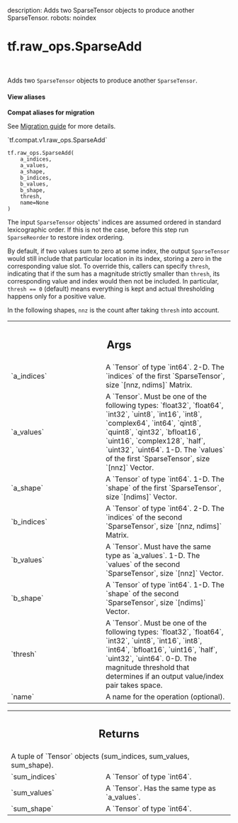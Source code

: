 description: Adds two SparseTensor objects to produce another SparseTensor.
robots: noindex

# tf.raw_ops.SparseAdd

<!-- Insert buttons and diff -->

<table class="tfo-notebook-buttons tfo-api nocontent" align="left">

</table>



Adds two `SparseTensor` objects to produce another `SparseTensor`.

<section class="expandable">
  <h4 class="showalways">View aliases</h4>
  <p>
<b>Compat aliases for migration</b>
<p>See
<a href="https://www.tensorflow.org/guide/migrate">Migration guide</a> for
more details.</p>
<p>`tf.compat.v1.raw_ops.SparseAdd`</p>
</p>
</section>

<pre class="devsite-click-to-copy prettyprint lang-py tfo-signature-link">
<code>tf.raw_ops.SparseAdd(
    a_indices,
    a_values,
    a_shape,
    b_indices,
    b_values,
    b_shape,
    thresh,
    name=None
)
</code></pre>



<!-- Placeholder for "Used in" -->

The input `SparseTensor` objects' indices are assumed ordered in standard
lexicographic order.  If this is not the case, before this step run
`SparseReorder` to restore index ordering.

By default, if two values sum to zero at some index, the output `SparseTensor`
would still include that particular location in its index, storing a zero in the
corresponding value slot.  To override this, callers can specify `thresh`,
indicating that if the sum has a magnitude strictly smaller than `thresh`, its
corresponding value and index would then not be included.  In particular,
`thresh == 0` (default) means everything is kept and actual thresholding happens
only for a positive value.

In the following shapes, `nnz` is the count after taking `thresh` into account.

<!-- Tabular view -->
 <table class="responsive fixed orange">
<colgroup><col width="214px"><col></colgroup>
<tr><th colspan="2"><h2 class="add-link">Args</h2></th></tr>

<tr>
<td>
`a_indices`
</td>
<td>
A `Tensor` of type `int64`.
2-D.  The `indices` of the first `SparseTensor`, size `[nnz, ndims]` Matrix.
</td>
</tr><tr>
<td>
`a_values`
</td>
<td>
A `Tensor`. Must be one of the following types: `float32`, `float64`, `int32`, `uint8`, `int16`, `int8`, `complex64`, `int64`, `qint8`, `quint8`, `qint32`, `bfloat16`, `uint16`, `complex128`, `half`, `uint32`, `uint64`.
1-D.  The `values` of the first `SparseTensor`, size `[nnz]` Vector.
</td>
</tr><tr>
<td>
`a_shape`
</td>
<td>
A `Tensor` of type `int64`.
1-D.  The `shape` of the first `SparseTensor`, size `[ndims]` Vector.
</td>
</tr><tr>
<td>
`b_indices`
</td>
<td>
A `Tensor` of type `int64`.
2-D.  The `indices` of the second `SparseTensor`, size `[nnz, ndims]` Matrix.
</td>
</tr><tr>
<td>
`b_values`
</td>
<td>
A `Tensor`. Must have the same type as `a_values`.
1-D.  The `values` of the second `SparseTensor`, size `[nnz]` Vector.
</td>
</tr><tr>
<td>
`b_shape`
</td>
<td>
A `Tensor` of type `int64`.
1-D.  The `shape` of the second `SparseTensor`, size `[ndims]` Vector.
</td>
</tr><tr>
<td>
`thresh`
</td>
<td>
A `Tensor`. Must be one of the following types: `float32`, `float64`, `int32`, `uint8`, `int16`, `int8`, `int64`, `bfloat16`, `uint16`, `half`, `uint32`, `uint64`.
0-D.  The magnitude threshold that determines if an output value/index
pair takes space.
</td>
</tr><tr>
<td>
`name`
</td>
<td>
A name for the operation (optional).
</td>
</tr>
</table>



<!-- Tabular view -->
 <table class="responsive fixed orange">
<colgroup><col width="214px"><col></colgroup>
<tr><th colspan="2"><h2 class="add-link">Returns</h2></th></tr>
<tr class="alt">
<td colspan="2">
A tuple of `Tensor` objects (sum_indices, sum_values, sum_shape).
</td>
</tr>
<tr>
<td>
`sum_indices`
</td>
<td>
A `Tensor` of type `int64`.
</td>
</tr><tr>
<td>
`sum_values`
</td>
<td>
A `Tensor`. Has the same type as `a_values`.
</td>
</tr><tr>
<td>
`sum_shape`
</td>
<td>
A `Tensor` of type `int64`.
</td>
</tr>
</table>

